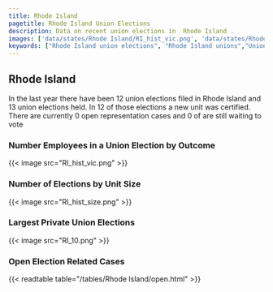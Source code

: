 ```yaml
---
title: Rhode Island
pagetitle: Rhode Island Union Elections
description: Data on recent union elections in  Rhode Island .
images: ['data/states/Rhode Island/RI_hist_vic.png', 'data/states/Rhode Island/RI_hist_size.png', 'data/states/Rhode Island/RI_10.png']
keywords: ["Rhode Island union elections", "Rhode Island unions","Union elections"]
---
```

##  Rhode Island

In the last year there have been 12 union elections filed in Rhode Island and 13 union elections held. In 12 of those elections a new unit was certified. There are currently 0 open representation cases and 0 of are still waiting to vote

### Number Employees in a Union Election by Outcome
{{< image src="RI_hist_vic.png" >}}

### Number of Elections by Unit Size
{{< image src="RI_hist_size.png" >}}

### Largest Private Union Elections
{{< image src="RI_10.png" >}}

### Open Election Related Cases
{{< readtable table="/tables/Rhode Island/open.html" >}}


